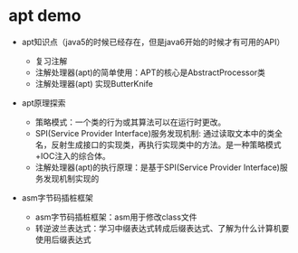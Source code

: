 # apt demo

- apt知识点（java5的时候已经存在，但是java6开始的时候才有可用的API）
  - 复习注解
  - 注解处理器(apt)的简单使用：APT的核心是AbstractProcessor类
  - 注解处理器(apt) 实现ButterKnife

- apt原理探索
  - 策略模式：一个类的行为或其算法可以在运行时更改。
  - SPI(Service Provider Interface)服务发现机制: 通过读取文本中的类全名，反射生成接口的实现类，再执行实现类中的方法。是一种策略模式+IOC注入的综合体。
  - 注解处理器(apt)的执行原理：是基于SPI(Service Provider Interface)服务发现机制实现的

- asm字节码插桩框架
  - asm字节码插桩框架：asm用于修改class文件
  - 转逆波兰表达式：学习中缀表达式转成后缀表达式、了解为什么计算机要使用后缀表达式
